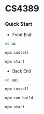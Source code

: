 # CS4389

### Quick Start

 - Front End

```bash
cd ui

npm install

npm start
```

 - Back End

```bash
cd api

npm install

npm run build

npm start
```